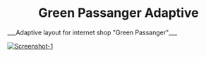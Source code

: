 <h1 align="center">Green Passanger Adaptive</h1>
___Adaptive layout for internet shop "Green Passanger"___
<p>
<a href="https://ibb.co/Btx9vRh">
  <img src="https://i.ibb.co/9NL7Bjx/Screenshot-1.jpg" alt="Screenshot-1" border="0">
</a>  
</p>
